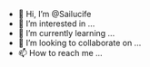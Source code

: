 - 👋 Hi, I’m @Sailucife
- 👀 I’m interested in ...
- 🌱 I’m currently learning ...
- 💞️ I’m looking to collaborate on ...
- 📫 How to reach me ...

<!---
Sailucife/Sailucife is a ✨ special ✨ repository because its `README.md` (this file) appears on your GitHub profile.
You can click the Preview link to take a look at your changes.
--->
